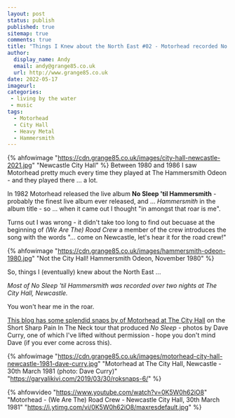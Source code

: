 ```yaml
---
layout: post
status: publish
published: true 
sitemap: true
comments: true
title: "Things I Knew about the North East #02 - Motorhead recorded No Sleep 'til Hammersmith at The City Hall"
author:
  display_name: Andy
  email: andy@grange85.co.uk
  url: http://www.grange85.co.uk
date: 2022-05-17
imageurl: 
categories:
 - living by the water
 - music
tags:
  - Motorhead
  - City Hall
  - Heavy Metal
  - Hammersmith
---
```

{% ahfowimage "https://cdn.grange85.co.uk/images/city-hall-newcastle-2021.jpg" "Newcastle City Hall" %}
Between 1980 and 1986 I saw Motorhead pretty much every time they played at The Hammersmith Odeon - and they played there ... a lot.

In 1982 Motorhead released the live album **No Sleep 'til Hammersmith** - probably the finest live album ever released, and ... _Hammersmith_ in the album title - so ... when it came out I thought "in amongst that roar is me".

Turns out I was wrong - it didn't take too long to find out becuase at the beginning of _(We Are The) Road Crew_ a member of the crew introduces the song with the words "... come on Newcastle, let's hear it for the road crew!"


{% ahfowimage "https://cdn.grange85.co.uk/images/hammersmith-odeon-1980.jpg" "Not the City Hall! Hammersmith Odeon, November 1980" %}

So, things I (eventually) knew about the North East ... 

_Most of No Sleep 'til Hammersmith was recorded over two nights at The City Hall, Newcastle._

You won't hear me in the roar.

[This blog has some splendid snaps by of Motorhead at The City Hall](https://garyalikivi.com/2019/03/30/roksnaps-6/) on the Short Sharp Pain In The Neck tour that produced _No Sleep_ - photos by Dave Curry, one of which I've lifted without permission - hope you don't mind Dave (if you ever come across this).

{% ahfowimage "https://cdn.grange85.co.uk/images/motorhead-city-hall-newcastle-1981-dave-curry.jpg" "Motorhead at The City Hall, Newcastle - 30th March 1981 (photo: Dave Curry)" "https://garyalikivi.com/2019/03/30/roksnaps-6/" %}

{% ahfowvideo "https://www.youtube.com/watch?v=0K5W0h62iO8" "Motorhead - (We Are The) Road Crew - Newcastle City Hall, 30th March 1981" "https://i.ytimg.com/vi/0K5W0h62iO8/maxresdefault.jpg" %}

